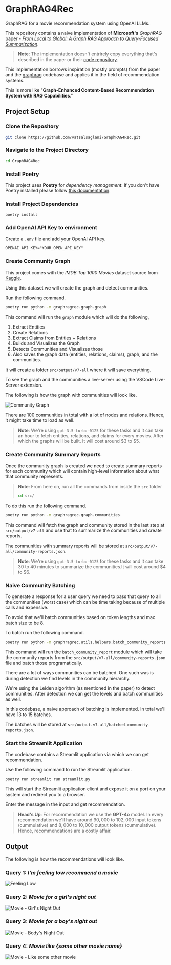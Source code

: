 # GraphRAG4Rec

GraphRAG for a movie recommendation system using OpenAI LLMs.

This repository contains a naive implementation of **Microsoft's** _GraphRAG_ paper - [_From Local to Global: A Graph RAG Approach to Query-Focused Summarization_](https://arxiv.org/abs/2404.16130).

>**Note**: The implementation doesn't entrirely copy everything that's described in the paper or their [code repository](https://github.com/microsoft/graphrag).

This implementation borrows inspiration (mostly prompts) from the paper and the [graphrag](https://github.com/microsoft/graphrag) codebase and applies it in the field of recommendation systems.

This is more like "**Graph-Enhanced Content-Based Recommendation System with RAG Capabilities**."

## Project Setup

### Clone the Repository

```sh
git clone https://github.com/vatsalsaglani/GraphRAG4Rec.git
```

### Navigate to the Project Directory

```sh
cd GraphRAG4Rec
```

### Install Poetry

This project uses **Poetry** for _dependency management_. If you don't have Poetry installed please follow [this documentation](https://python-poetry.org/docs/).

### Install Project Dependencies

```sh
poetry install
```

### Add OpenAI API Key to environment
Create a `.env` file and add your OpenAI API key.

```.env
OPENAI_API_KEY="YOUR_OPEN_API_KEY"
```

### Create Community Graph
This project comes with the _IMDB Top 1000 Movies_ dataset source from [Kaggle](https://www.kaggle.com/datasets/harshitshankhdhar/imdb-dataset-of-top-1000-movies-and-tv-shows).

Using this dataset we will create the graph and detect communities.

Run the following command.

```sh
poetry run python -m graphragrec.graph.graph
```

This command will run the `graph` module which will do the following,

1. Extract Entities
2. Create Relations
3. Extract Claims from Entities + Relations
4. Builds and Visualizes the Graph
5. Detects Communities and Visualizes those
6. Also saves the graph data (entities, relations, claims), graph, and the communities.

It will create a folder `src/output/v7-all` where it will save everything.

To see the graph and the communities a live-server using the VSCode Live-Server extension.

The following is how the graph with communities will look like.

![Community Graph](./assets/graphrag4rec-community-graph-1080-ezgif.com-video-to-gif-converter.gif)

There are 100 communities in total with a lot of nodes and relations. Hence, it might take time to load as well.

>**Note**: We're using `gpt-3.5-turbo-0125` for these tasks and it can take an hour to fetch entities, relations, and claims for every movies. After which the graphs will be built. It will cost around $3 to $5.


### Create Community Summary Reports

Once the community graph is created we need to create summary reports for each community which will contain high-level information about what that community represents.

>**Note**: From here on, run all the commands from inside the `src` folder
> ```sh
> cd src/

To do this run the following command.

```sh
poetry run python -m graphragrec.graph.communities
```

This command will fetch the graph and community stored in the last step at `src/output/v7-all` and use that to summarize the communities and create reports. 

The communities with summary reports will be stored at `src/output/v7-all/community-reports.json`.

>**Note**: We're using `gpt-3.5-turbo-0125` for these tasks and it can take 30 to 40 minutes to summarize the communities.It will cost around $4 to $6.

### Naive Community Batching

To generate a response for a user query we need to pass that query to all the communities (worst case) which can be time taking because of multiple calls and expensive.

To avoid that we'll batch communities based on token lengths and max batch size to be $8$.

To batch run the following command.

```sh
poetry run python -m graphragrec.utils.helpers.batch_community_reports
```

This command will run the `batch_community_report` module which will take the community reports from the `src/output/v7-all/community-reports.json` file and batch those programatically.

There are a lot of ways communities can be batched. One such was is during detection we find levels in the community hierarchy.

We're using the Leiden algorithm (as mentioned in the paper) to detect communities. After detection we can get the levels and batch communities as well.

In this codebase, a naive approach of batching is implemented. In total we'll have $13$ to $15$ batches.

The batches will be stored at `src/output.v7-all/batched-community-reports.json`.


### Start the Streamlit Application

The codebase contains a Streamlit application via which we can get recommendation.

Use the following command to run the Streamlit application.

```sh
poetry run streamlit run streamlit.py
```

This will start the Streamlit application client and expose it on a port on your system and redirect you to a browser.

Enter the message in the input and get recommendation.

>**Head's Up**: For recommendation we use the **GPT-4o** model. In every recommendation we'll have around $90,000$ to $102,000$ input tokens (cummulative) and $8,000$ to $10,000$ output tokens (cummulative). Hence, recommendations are a costly affair.

## Output

The following is how the recommendations will look like.

### Query 1: _I'm feeling low recommend a movie_

![Feeling Low](./assets/graphrag4rec-feeling-low-ezgif.com-video-to-gif-converter.gif)


### Query 2: _Movie for a girl's night out_
![Movie - Girl's Night Out](./assets/graphrag4rec-girls-night-ezgif.com-video-to-gif-converter.gif)

### Query 3: _Movie for a boy's night out_
![Movie - Body's Night Out](./assets/graphrag4rec-boys-ezgif.com-video-to-gif-converter.gif)

### Query 4: _Movie like {some other movie name}_
![Movie - Like some other movie](./assets/graphrag4rec-movie-like-ezgif.com-video-to-gif-converter.gif)

